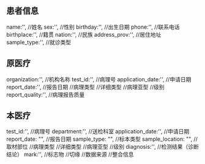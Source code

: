 ## 患者信息
name:'',      //姓名
sex:'',         //性别
birthday:'',       //出生日期
phone:'',       //联系电话
birthplace:'',      //籍贯
nation:'',          //民族
address_prov:'',    //居住地址
sample_type:'',     //就诊类型
## 原医疗
organization:'',        //机构名称
test_id:'',     //病理号
application_date:'',        //申请日期
report_date:'',     //报告日期
//病理类型
//详细类型
//病理亚型
//级别
report_quality:'',      //病理报告质量
## 本医疗
test_id:'',     //病理号
department:'',      //送检科室
application_date:'',        //申请日期
report_date: "", //报告日期
sample_type: "", //标本类型
sample_location: "", //取材部位
//病理类型
//详细类型
//病理亚型
//级别
diagnosis:'',       //检测结果（诊断结论）
mark:'',    //标志物
//切缘
//数据来源
//整合信息